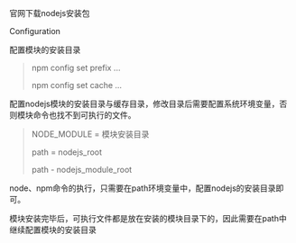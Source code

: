 官网下载nodejs安装包

Configuration



配置模块的安装目录

> npm config set prefix ...
>
> npm config set cache ...

配置nodejs模块的安装目录与缓存目录，修改目录后需要配置系统环境变量，否则模块命令也找不到可执行的文件。

> NODE_MODULE = 模块安装目录
>
> path = nodejs_root
>
> path - nodejs_module_root



node、npm命令的执行，只需要在path环境变量中，配置nodejs的安装目录即可。

模块安装完毕后，可执行文件都是放在安装的模块目录下的，因此需要在path中继续配置模块的安装目录